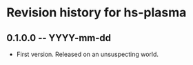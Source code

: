 # Revision history for hs-plasma

## 0.1.0.0 -- YYYY-mm-dd

* First version. Released on an unsuspecting world.
